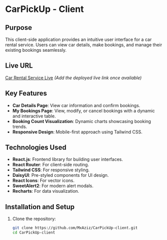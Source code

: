 
# CarPickUp - Client

## Purpose
This client-side application provides an intuitive user interface for a car rental service. Users can view car details, make bookings, and manage their existing bookings seamlessly.

## Live URL
[Car Rental Service Live](https://carpickup0.web.app/)
*(Add the deployed live link once available)*

## Key Features
- **Car Details Page**: View car information and confirm bookings.
- **My Bookings Page**: View, modify, or cancel bookings with a dynamic and interactive table.
- **Booking Count Visualization**: Dynamic charts showcasing booking trends.
- **Responsive Design**: Mobile-first approach using Tailwind CSS.

## Technologies Used
- **React.js**: Frontend library for building user interfaces.
- **React Router**: For client-side routing.
- **Tailwind CSS**: For responsive styling.
- **DaisyUI**: Pre-styled components for UI design.
- **React Icons**: For vector icons.
- **SweetAlert2**: For modern alert modals.
- **Recharts**: For data visualization.

## Installation and Setup
1. Clone the repository:
   ```bash
   git clone https://github.com/MxAziz/CarPickUp-client.git
   cd CarPickUp-client
